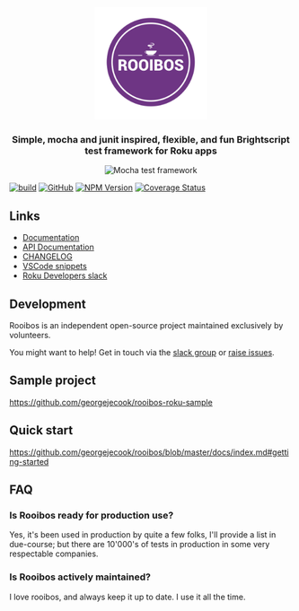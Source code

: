 <p align="center">
  <img src="images/logo.png" alt="Rooibos test framework" width="200" height="200"/>
</p>
<h3 align="center">
Simple, mocha and junit inspired, flexible, and fun Brightscript test framework for Roku apps
</h3>
<p align="center">
  <img src="images/exampleImage.png" alt="Mocha test framework" />
</p>

[![build](https://img.shields.io/github/actions/workflow/status/georgejecook/rooibos/build.yml?logo=github&branch=master)](https://github.com/georgejecook/rooibos/actions/workflows/build.yml)
[![GitHub](https://img.shields.io/github/release/georgejecook/rooibos.svg?style=flat-square)](https://github.com/georgejecook/rooibos/releases)
[![NPM Version](https://badge.fury.io/js/rooibos-roku.svg?style=flat)](https://npmjs.org/package/rooibos-roku)
[![Coverage Status](https://coveralls.io/repos/github/georgejecook/rooibos/badge.svg?branch=master)](https://coveralls.io/github/georgejecook/rooibos?branch=master)

## Links

- [Documentation](https://github.com/georgejecook/rooibos/blob/master/docs/index.md)
- [API Documentation](https://georgejecook.github.io/rooibos)
- [CHANGELOG](CHANGELOG.md)
- [VSCode snippets](docs/vsCodeSnippets.md)
- [Roku Developers slack](https://join.slack.com/t/rokudevelopers/shared_invite/zt-4vw7rg6v-NH46oY7hTktpRIBM_zGvwA)

## Development

Rooibos is an independent open-source project maintained exclusively by volunteers.

You might want to help! Get in touch via the [slack group](https://join.slack.com/t/rokudevelopers/shared_invite/zt-4vw7rg6v-NH46oY7hTktpRIBM_zGvwA) or [raise issues](https://github.com/georgejecook/rooibos/issues/new).

## Sample project

<https://github.com/georgejecook/rooibos-roku-sample>

## Quick start

<https://github.com/georgejecook/rooibos/blob/master/docs/index.md#getting-started>

## FAQ

### Is Rooibos ready for production use?

Yes, it's been used in production by quite a few folks, I'll provide a list in due-course; but there are 10'000's of tests in production in some very respectable companies.

### Is Rooibos actively maintained?

I love rooibos, and always keep it up to date. I use it all the time.
